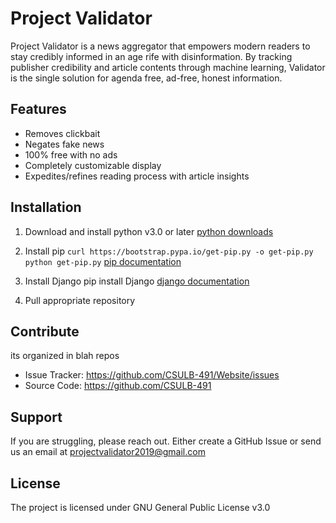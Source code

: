 Project Validator
=================

Project Validator is a news aggregator that empowers modern readers to stay credibly informed in an age rife with disinformation. By tracking publisher credibility and article contents through machine learning, Validator is the single solution for agenda free, ad-free, honest information.


Features
--------

- Removes clickbait 
- Negates fake news
- 100% free with no ads
- Completely customizable display
- Expedites/refines reading process with article insights


Installation
------------
   
 1. Download and install python v3.0 or later
   [python downloads](https://www.python.org/downloads/)

 2. Install pip
   `curl https://bootstrap.pypa.io/get-pip.py -o get-pip.py`
   `python get-pip.py`
    [pip documentation](https://pip.pypa.io/en/stable/installing/)

 3. Install Django
     pip install Django
     [django documentation](https://docs.djangoproject.com/en/2.2/topics/install/)

 4. Pull appropriate repository


Contribute
----------

its organized in blah repos
- Issue Tracker: https://github.com/CSULB-491/Website/issues
- Source Code: https://github.com/CSULB-491

Support
-------

If you are struggling, please reach out.
Either create a GitHub Issue or send us an email at projectvalidator2019@gmail.com

License
-------

The project is licensed under GNU General Public License v3.0

